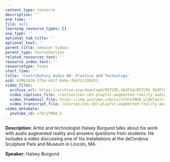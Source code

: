 ```yaml
---
content_type: resource
description: ''
end_time: ''
file: null
learning_resource_types: []
ocw_type: ''
optional_tab_title: ''
optional_text: ''
parent_title: Seminar Videos
parent_type: CourseSection
related_resources_text: ''
resource_index_text: ''
resourcetype: Video
start_time: ''
title: 'Contributory Audio AR: Practice and Technology'
uid: 6d9b2836-375e-4d1f-8abe-364f2c185d13
video_files:
  archive_url: https://archive.org/download/MITCMS.S63F19/MITCMS_S63F19_audio_ar_300k.mp4
  video_captions_file: /courses/cms-s63-playful-augmented-reality-audio-design-exploration-fall-2019/bcd3881d046f52eb9bd12f80c2c3a035_n7dryYNOA_U.vtt
  video_thumbnail_file: https://img.youtube.com/vi/n7dryYNOA_U/default.jpg
  video_transcript_file: /courses/cms-s63-playful-augmented-reality-audio-design-exploration-fall-2019/29262f3c363b7fa2c1f3e20b01f73d48_n7dryYNOA_U.pdf
video_metadata:
  youtube_id: n7dryYNOA_U
---
```


**Description:** Artist and technologist Halsey Burgund talks about his work with audio augmented reality and answers questions from students. He includes a video discussing one of his installations at the deCordova Sculpture Park and Museum in Lincoln, MA.

**Speaker:** Halsey Burgund



